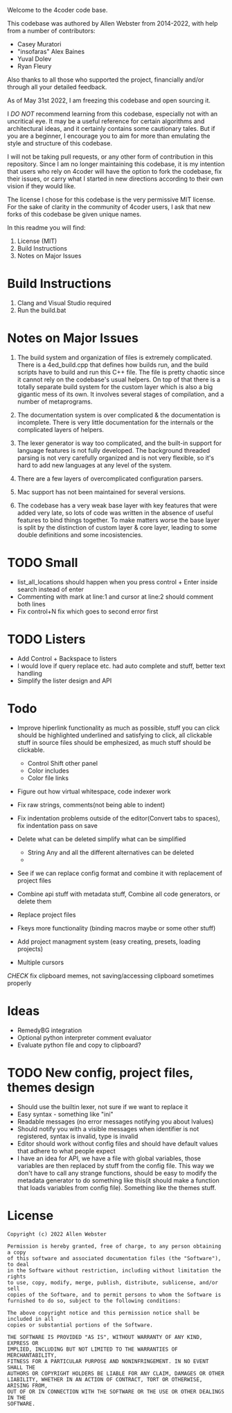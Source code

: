Welcome to the 4coder code base.

This codebase was authored by Allen Webster from 2014-2022, with help from a number of contributors:
+ Casey Muratori
+ "insofaras" Alex Baines
+ Yuval Dolev
+ Ryan Fleury

Also thanks to all those who supported the project, financially and/or through all your detailed feedback.

As of May 31st 2022, I am freezing this codebase and open sourcing it.

I *DO NOT* recommend learning from this codebase, especially not with an uncritical eye. It may be a useful reference for certain algorithms and architectural ideas, and it certainly contains some cautionary tales. But if you are a beginner, I encourage you to aim for more than emulating the style and structure of this codebase.

I will not be taking pull requests, or any other form of contribution in this repository. Since I am no longer maintaining this codebase, it is my intention that users who rely on 4coder will have the option to fork the codebase, fix their issues, or carry what I started in new directions according to their own vision if they would like.

The license I chose for this codebase is the very permissive MIT license. For the sake of clarity in the community of 4coder users, I ask that new forks of this codebase be given unique names.

In this readme you will find:
 1. License (MIT)
 2. Build Instructions
 3. Notes on Major Issues


# Build Instructions

1. Clang and Visual Studio required
2. Run the build.bat

# Notes on Major Issues

1. The build system and organization of files is extremely complicated. There is a 4ed_build.cpp that defines how builds run, and the build scripts have to build and run this C++ file. The file is pretty chaotic since it cannot rely on the codebase's usual helpers. On top of that there is a totally separate build system for the custom layer which is also a big gigantic mess of its own. It involves several stages of compilation, and a number of metaprograms.

2. The documentation system is over complicated & the documentation is incomplete. There is very little documentation for the internals or the complicated layers of helpers.

3. The lexer generator is way too complicated, and the built-in support for language features is not fully developed. The background threaded parsing is not very carefully organized and is not very flexible, so it's hard to add new languages at any level of the system.

4. There are a few layers of overcomplicated configuration parsers.

5. Mac support has not been maintained for several versions.

6. The codebase has a very weak base layer with key features that were added very late, so lots of code was written in the absence of useful features to bind things together. To make matters worse the base layer is split by the distinction of custom layer & core layer, leading to some double definitions and some incosistencies.

# TODO Small

* list_all_locations should happen when you press control + Enter inside search instead of enter
* Commenting with mark at line:1 and cursor at line:2 should comment both lines
* Fix control+N fix which goes to second error first

# TODO Listers

* Add Control + Backspace to listers
* I would love if query replace etc. had auto complete and stuff, better text handling
* Simplify the lister design and API

# Todo

* Improve hiperlink functionality as much as possible, stuff you can click should be highlighted underlined and satisfying to click, all clickable stuff in source files should be emphesized, as much stuff should be clickable.
   * Control Shift other panel
   * Color includes
   * Color file links
* Figure out how virtual whitespace, code indexer work
* Fix raw strings, comments(not being able to indent)
* Fix indentation problems outside of the editor(Convert tabs to spaces), fix indentation pass on save
* Delete what can be deleted simplify what can be simplified
   * String Any and all the different alternatives can be deleted
   *
* See if we can replace config format and combine it with replacement of project files
* Combine api stuff with metadata stuff, Combine all code generators, or delete them

* Replace project files
* Fkeys more functionality (binding macros maybe or some other stuff)
* Add project managment system (easy creating, presets, loading projects)
* Multiple cursors

*CHECK* fix clipboard memes, not saving/accessing clipboard sometimes properly

# Ideas

* RemedyBG integration
* Optional python interpreter comment evaluator
 * Evaluate python file and copy to clipboard?

# TODO New config, project files, themes design

* Should use the builtin lexer, not sure if we want to replace it
* Easy syntax - something like "ini"
* Readable messages (no error messages notifying you about lvalues)
* Should notify you with a visible messages when identifier is not registered, syntax is invalid, type is invalid
* Editor should work without config files and should have default values that adhere to what people expect
* I have an idea for API, we have a file with global variables, those variables are then replaced by stuff from the config file. This way we don't have to call any strange functions, should be easy to modify the metadata generator to do something like this(it should make a function that loads variables from config file). Something like the themes stuff.

# License

```
Copyright (c) 2022 Allen Webster

Permission is hereby granted, free of charge, to any person obtaining a copy
of this software and associated documentation files (the "Software"), to deal
in the Software without restriction, including without limitation the rights
to use, copy, modify, merge, publish, distribute, sublicense, and/or sell
copies of the Software, and to permit persons to whom the Software is
furnished to do so, subject to the following conditions:

The above copyright notice and this permission notice shall be included in all
copies or substantial portions of the Software.

THE SOFTWARE IS PROVIDED "AS IS", WITHOUT WARRANTY OF ANY KIND, EXPRESS OR
IMPLIED, INCLUDING BUT NOT LIMITED TO THE WARRANTIES OF MERCHANTABILITY,
FITNESS FOR A PARTICULAR PURPOSE AND NONINFRINGEMENT. IN NO EVENT SHALL THE
AUTHORS OR COPYRIGHT HOLDERS BE LIABLE FOR ANY CLAIM, DAMAGES OR OTHER
LIABILITY, WHETHER IN AN ACTION OF CONTRACT, TORT OR OTHERWISE, ARISING FROM,
OUT OF OR IN CONNECTION WITH THE SOFTWARE OR THE USE OR OTHER DEALINGS IN THE
SOFTWARE.
```